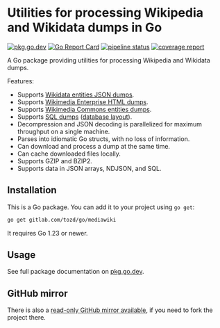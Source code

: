 # Utilities for processing Wikipedia and Wikidata dumps in Go

[![pkg.go.dev](https://pkg.go.dev/badge/gitlab.com/tozd/go/mediawiki)](https://pkg.go.dev/gitlab.com/tozd/go/mediawiki)
[![Go Report Card](https://goreportcard.com/badge/gitlab.com/tozd/go/mediawiki)](https://goreportcard.com/report/gitlab.com/tozd/go/mediawiki)
[![pipeline status](https://gitlab.com/tozd/go/mediawiki/badges/main/pipeline.svg?ignore_skipped=true)](https://gitlab.com/tozd/go/mediawiki/-/pipelines)
[![coverage report](https://gitlab.com/tozd/go/mediawiki/badges/main/coverage.svg)](https://gitlab.com/tozd/go/mediawiki/-/graphs/main/charts)

A Go package providing utilities for processing Wikipedia and Wikidata dumps.

Features:

- Supports [Wikidata entities JSON dumps](https://dumps.wikimedia.org/wikidatawiki/entities/).
- Supports [Wikimedia Enterprise HTML dumps](https://dumps.wikimedia.org/other/enterprise_html/).
- Supports [Wikimedia Commons entities dumps](https://dumps.wikimedia.org/commonswiki/entities/).
- Supports [SQL dumps](https://dumps.wikimedia.org/backup-index.html) ([database layout](https://www.mediawiki.org/wiki/Manual:Database_layout)).
- Decompression and JSON decoding is parallelized for maximum throughput on a single machine.
- Parses into idiomatic Go structs, with no loss of information.
- Can download and process a dump at the same time.
- Can cache downloaded files locally.
- Supports GZIP and BZIP2.
- Supports data in JSON arrays, NDJSON, and SQL.

## Installation

This is a Go package. You can add it to your project using `go get`:

```sh
go get gitlab.com/tozd/go/mediawiki
```

It requires Go 1.23 or newer.

## Usage

See full package documentation on [pkg.go.dev](https://pkg.go.dev/gitlab.com/tozd/go/mediawiki#section-documentation).

## GitHub mirror

There is also a [read-only GitHub mirror available](https://github.com/tozd/go-mediawiki),
if you need to fork the project there.
